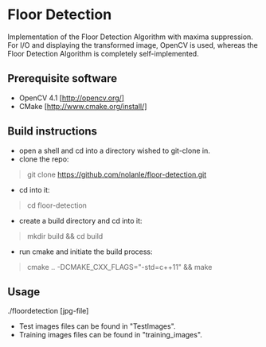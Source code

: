Floor Detection
======================

Implementation of the Floor Detection Algorithm with maxima suppression.
For I/O and displaying the transformed image, OpenCV is used, whereas the Floor Detection Algorithm is completely self-implemented.

Prerequisite software
----------
- OpenCV 4.1 [http://opencv.org/]
- CMake [http://www.cmake.org/install/]

Build instructions
----------
- open a shell and cd into a directory wished to git-clone in.
- clone the repo: 
> git clone https://github.com/nolanle/floor-detection.git
- cd into it: 
> cd floor-detection
- create a build directory and cd into it: 
> mkdir build && cd build
- run cmake and initiate the build process: 
> cmake .. -DCMAKE_CXX_FLAGS="-std=c++11" && make

Usage
----------
./floordetection [jpg-file]
- Test images files can be found in "TestImages".
- Training images files can be found in "training_images".
